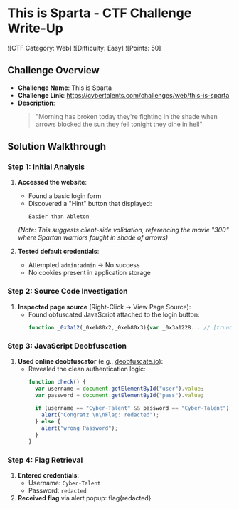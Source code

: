 # This is Sparta - CTF Challenge Write-Up

![CTF Category: Web]
![Difficulty: Easy] 
![Points: 50]

## Challenge Overview
- **Challenge Name**: This is Sparta
- **Challenge Link**: https://cybertalents.com/challenges/web/this-is-sparta
- **Description**: 
  > "Morning has broken today they're fighting in the shade when arrows blocked the sun they fell tonight they dine in hell"

## Solution Walkthrough

### Step 1: Initial Analysis
1. **Accessed the website**:
   - Found a basic login form
   - Discovered a "Hint" button that displayed: 
     ```
     Easier than Ableton
     ```
   *(Note: This suggests client-side validation, referencing the movie "300" where Spartan warriors fought in shade of arrows)*

2. **Tested default credentials**:
   - Attempted `admin:admin` → No success
   - No cookies present in application storage

### Step 2: Source Code Investigation
1. **Inspected page source** (Right-Click → View Page Source):
   - Found obfuscated JavaScript attached to the login button:
     ```javascript
     function _0x3a12(_0xeb80x2,_0xeb80x3){var _0x3a1228... // [truncated]
     ```

### Step 3: JavaScript Deobfuscation
1. **Used online deobfuscator** (e.g., [deobfuscate.io](https://deobfuscate.io/)):
   - Revealed the clean authentication logic:
     ```javascript
     function check() {
       var username = document.getElementById("user").value;
       var password = document.getElementById("pass").value;
       
       if (username == "Cyber-Talent" && password == "Cyber-Talent") {
         alert("Congratz \n\nFlag: redacted");
       } else {
         alert("wrong Password");
       }
     }
     ```

### Step 4: Flag Retrieval
1. **Entered credentials**:
   - Username: `Cyber-Talent`
   - Password: `redacted`
2. **Received flag** via alert popup: flag{redacted}
